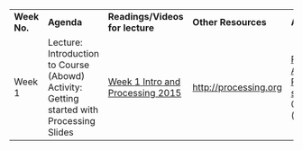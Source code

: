 <table style="width:100%;">
<colgroup>
<col style="width: 16%" />
<col style="width: 16%" />
<col style="width: 16%" />
<col style="width: 16%" />
<col style="width: 16%" />
</colgroup>
<tbody>
<tr class="odd">
<td><strong>Week No.</strong>
</td>
<td><strong>Agenda</strong></td>
<td><strong> Readings/Videos for lecture</strong></td>
<td><strong>Other Resources</strong></td>
<td><strong>Assignment/Project</strong></td>
</tr>
<tr class="even">
<td>Week 1</td>
<td>Lecture: Introduction to Course (Abowd)<br>Activity: Getting started with Processing Slides
</td>
<td><a href="http://gtprototyping2015.pbworks.com/w/file/fetch/99245306/Week%201%20Intro%20and%20Processing%202015.pdf">Week 1 Intro and Processing 2015</a></td>
<td><a href="http://processing.org" class="uri">http://processing.org</a></td>
<td> <a href="/w/file/99308403/Programming%20Assignment%201%20-%20Processing%20create%20a%20sketch.pdf">Programming Assignment 1 - Processing create a sketch.pdf</a>due
08/23/15 by 5pm (day before class)
</td>
</tr>
</tbody>
</table>
